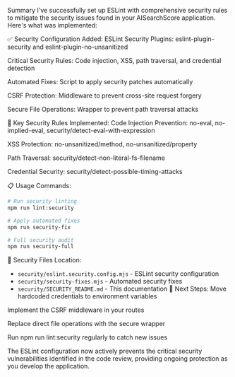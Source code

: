 Summary
I've successfully set up ESLint with comprehensive security rules to mitigate the security issues found in your AISearchScore application. Here's what was implemented:

✅ Security Configuration Added:
ESLint Security Plugins: eslint-plugin-security and eslint-plugin-no-unsanitized

Critical Security Rules: Code injection, XSS, path traversal, and credential detection

Automated Fixes: Script to apply security patches automatically

CSRF Protection: Middleware to prevent cross-site request forgery

Secure File Operations: Wrapper to prevent path traversal attacks

🔧 Key Security Rules Implemented:
Code Injection Prevention: no-eval, no-implied-eval, security/detect-eval-with-expression

XSS Protection: no-unsanitized/method, no-unsanitized/property

Path Traversal: security/detect-non-literal-fs-filename

Credential Security: security/detect-possible-timing-attacks

📋 Usage Commands:
```bash
# Run security linting
npm run lint:security

# Apply automated fixes
npm run security-fix

# Full security audit
npm run security-full
```

📁 Security Files Location:
- `security/eslint.security.config.mjs` - ESLint security configuration
- `security/security-fixes.mjs` - Automated security fixes
- `security/SECURITY_README.md` - This documentation
🎯 Next Steps:
Move hardcoded credentials to environment variables

Implement the CSRF middleware in your routes

Replace direct file operations with the secure wrapper

Run npm run lint:security regularly to catch new issues

The ESLint configuration now actively prevents the critical security vulnerabilities identified in the code review, providing ongoing protection as you develop the application.

